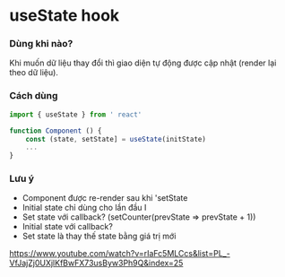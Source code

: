 # useState hook

### Dùng khi nào?
Khi muốn dữ liệu thay đổi thì giao diện tự động
được cập nhật (render lại theo dữ liệu).

### Cách dùng
```jsx
import { useState } from ' react'

function Component () {
    const (state, setState] = useState(initState)
    ...
}
```

### Lưu ý
- Component được re-render sau khi 'setState
- Initial state chỉ dùng cho lần đầu                               I
- Set state với callback? (setCounter(prevState => prevState + 1))
- Initial state với callback?
- Set state là thay thế state bằng giá trị mới

https://www.youtube.com/watch?v=rIaFc5MLCcs&list=PL_-VfJajZj0UXjlKfBwFX73usByw3Ph9Q&index=25
